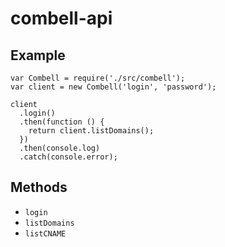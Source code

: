 
# combell-api

## Example

```
var Combell = require('./src/combell');
var client = new Combell('login', 'password');

client
  .login()
  .then(function () {
    return client.listDomains();
  })
  .then(console.log)
  .catch(console.error);
```

## Methods

- `login`
- `listDomains`
- `listCNAME`

